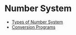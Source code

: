 # Number System
- [Types of Number System](./num_sys.md)
- [Conversion Programs](./Conversion-Programs)
